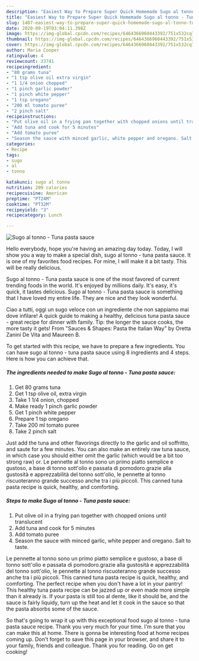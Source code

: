 ```yaml
---
description: "Easiest Way to Prepare Super Quick Homemade Sugo al tonno - Tuna pasta sauce"
title: "Easiest Way to Prepare Super Quick Homemade Sugo al tonno - Tuna pasta sauce"
slug: 1407-easiest-way-to-prepare-super-quick-homemade-sugo-al-tonno-tuna-pasta-sauce
date: 2020-09-19T03:04:11.398Z
image: https://img-global.cpcdn.com/recipes/6464366960443392/751x532cq70/sugo-al-tonno-tuna-pasta-sauce-recipe-main-photo.jpg
thumbnail: https://img-global.cpcdn.com/recipes/6464366960443392/751x532cq70/sugo-al-tonno-tuna-pasta-sauce-recipe-main-photo.jpg
cover: https://img-global.cpcdn.com/recipes/6464366960443392/751x532cq70/sugo-al-tonno-tuna-pasta-sauce-recipe-main-photo.jpg
author: Maria Cooper
ratingvalue: 4
reviewcount: 33741
recipeingredient:
- "80 grams tuna"
- "1 tsp olive oil extra virgin"
- "1 1/4 onion chopped"
- "1 pinch garlic powder"
- "1 pinch white pepper"
- "1 tsp oregano"
- "200 ml tomato puree"
- "2 pinch salt"
recipeinstructions:
- "Put olive oil in a frying pan together with chopped onions until translucent"
- "Add tuna and cook for 5 minutes"
- "Add tomato puree"
- "Season the sauce with minced garlic, white pepper and oregano. Salt to taste."
categories:
- Recipe
tags:
- sugo
- al
- tonno

katakunci: sugo al tonno 
nutrition: 209 calories
recipecuisine: American
preptime: "PT24M"
cooktime: "PT32M"
recipeyield: "3"
recipecategory: Lunch

---
```



![Sugo al tonno - Tuna pasta sauce](https://img-global.cpcdn.com/recipes/6464366960443392/751x532cq70/sugo-al-tonno-tuna-pasta-sauce-recipe-main-photo.jpg)

Hello everybody, hope you're having an amazing day today. Today, I will show you a way to make a special dish, sugo al tonno - tuna pasta sauce. It is one of my favorites food recipes. For mine, I will make it a bit tasty. This will be really delicious.

Sugo al tonno - Tuna pasta sauce is one of the most favored of current trending foods in the world. It's enjoyed by millions daily. It's easy, it's quick, it tastes delicious. Sugo al tonno - Tuna pasta sauce is something that I have loved my entire life. They are nice and they look wonderful.

Ciao a tutti, oggi un sugo veloce con un ingrediente che non sappiamo mai dove infilare! A quick guide to making a healthy, delicious tuna pasta sauce - great recipe for dinner with family. Tip: the longer the sauce cooks, the more tasty it gets! From &#34;Sauces &amp; Shapes: Pasta the Italian Way&#34; by Oretta Zanini De Vita and Maureen B.


To get started with this recipe, we have to prepare a few ingredients. You can have sugo al tonno - tuna pasta sauce using 8 ingredients and 4 steps. Here is how you can achieve that.

<!--inarticleads1-->

##### The ingredients needed to make Sugo al tonno - Tuna pasta sauce:

1. Get 80 grams tuna
1. Get 1 tsp olive oil, extra virgin
1. Take 1 1/4 onion, chopped
1. Make ready 1 pinch garlic powder
1. Get 1 pinch white pepper
1. Prepare 1 tsp oregano
1. Take 200 ml tomato puree
1. Take 2 pinch salt


Just add the tuna and other flavorings directly to the garlic and oil soffritto, and saute for a few minutes. You can also make an entirely raw tuna sauce, in which case you should either omit the garlic (which would be a bit too strong raw) or. Le pennette al tonno sono un primo piatto semplice e gustoso, a base di tonno sott&#39;olio e passata di pomodoro.grazie alla gustosità e apprezzabilità del tonno sott&#39;olio, le pennette al tonno riscuoteranno grande successo anche tra i più piccoli. This canned tuna pasta recipe is quick, healthy, and comforting. 

<!--inarticleads2-->

##### Steps to make Sugo al tonno - Tuna pasta sauce:

1. Put olive oil in a frying pan together with chopped onions until translucent
1. Add tuna and cook for 5 minutes
1. Add tomato puree
1. Season the sauce with minced garlic, white pepper and oregano. Salt to taste.


Le pennette al tonno sono un primo piatto semplice e gustoso, a base di tonno sott&#39;olio e passata di pomodoro.grazie alla gustosità e apprezzabilità del tonno sott&#39;olio, le pennette al tonno riscuoteranno grande successo anche tra i più piccoli. This canned tuna pasta recipe is quick, healthy, and comforting. The perfect recipe when you don&#39;t have a lot in your pantry! This healthy tuna pasta recipe can be jazzed up or even made more simple than it already is. If your pasta is still too al dente, like it should be, and the sauce is fairly liquidy, turn up the heat and let it cook in the sauce so that the pasta absorbs some of the sauce. 

So that's going to wrap it up with this exceptional food sugo al tonno - tuna pasta sauce recipe. Thank you very much for your time. I'm sure that you can make this at home. There is gonna be interesting food at home recipes coming up. Don't forget to save this page in your browser, and share it to your family, friends and colleague. Thank you for reading. Go on get cooking!
